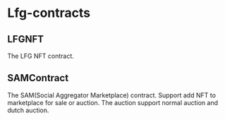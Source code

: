 # Lfg-contracts

## LFGNFT
The LFG NFT contract.

## SAMContract
The SAM(Social Aggregator Marketplace) contract. Support add NFT to marketplace for sale or auction. The auction support normal auction and dutch auction.
